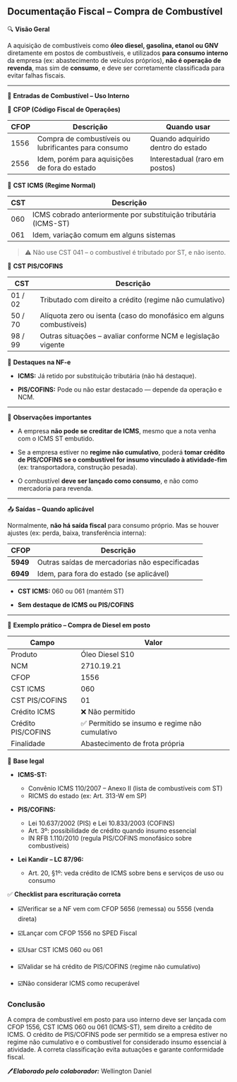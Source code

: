 ## Documentação Fiscal – Compra de Combustível

🔍 **Visão Geral**

A aquisição de combustíveis como **óleo diesel, gasolina, etanol ou GNV** diretamente em postos de combustíveis, e utilizados **para consumo interno** da empresa (ex: abastecimento de veículos próprios), **não é operação de revenda**, mas sim de **consumo**, e deve ser corretamente classificada para evitar falhas fiscais.

---------------

🧾 **Entradas de Combustível – Uso Interno**

🔹 **CFOP (Código Fiscal de Operações)**

| **CFOP**	| **Descrição**	| **Quando usar** |
|------------|-----------------|--------------|
| 1556 |	Compra de combustíveis ou lubrificantes para consumo |	Quando adquirido dentro do estado |
| 2556 | Idem, porém para aquisições de fora do estado	| Interestadual (raro em postos) |

🔹 **CST ICMS (Regime Normal)**

| **CST**	 | **Descrição** |
|------------|-----------------|
| 060	| ICMS cobrado anteriormente por substituição tributária (ICMS-ST) |
| 061	| Idem, variação comum em alguns sistemas |

> ⚠️ Não use CST 041 – o combustível é tributado por ST, e não isento.

🔹 **CST PIS/COFINS**

| **CST**	| **Descrição** |
|------------|-----------------|
| 01 / 02	 | Tributado com direito a crédito (regime não cumulativo)  |
| 50 / 70 |	Alíquota zero ou isenta (caso do monofásico em alguns combustíveis) |
| 98 / 99	 | Outras situações – avaliar conforme NCM e legislação vigente |

🔹 **Destaques na NF-e**

- **ICMS:** Já retido por substituição tributária (não há destaque).

- **PIS/COFINS:** Pode ou não estar destacado — depende da operação e NCM.
----------------

🧾 **Observações importantes**

- A empresa **não pode se creditar de ICMS**, mesmo que a nota venha com o ICMS ST embutido.

- Se a empresa estiver no **regime não cumulativo**, poderá **tomar crédito de PIS/COFINS se o combustível for insumo vinculado à atividade-fim** (ex: transportadora, construção pesada).

- O combustível **deve ser lançado como consumo**, e não como mercadoria para revenda.
---------------

📤 **Saídas – Quando aplicável**

Normalmente, **não há saída fiscal** para consumo próprio. Mas se houver ajustes (ex: perda, baixa, transferência interna):

| **CFOP**	| **Descrição** |
|------------|-----------------|
| **5949**	| Outras saídas de mercadorias não especificadas |
| **6949**	| Idem, para fora do estado (se aplicável) |

- **CST ICMS:** 060 ou 061 (mantém ST)

- **Sem destaque de ICMS ou PIS/COFINS**
---------------

🧾 **Exemplo prático – Compra de Diesel em posto**

| **Campo** |	**Valor** |
|------------|-----------------|
| Produto	| Óleo Diesel S10 |
| NCM	| 2710.19.21 |
| CFOP	| 1556 |
| CST ICMS	| 060 |
| CST PIS/COFINS	| 01 |
| Crédito ICMS	| ❌ Não permitido |
| Crédito PIS/COFINS	| ✅ Permitido se insumo e regime não cumulativo |
| Finalidade	| Abastecimento de frota própria |

📜 **Base legal**

- **ICMS-ST:**
  -  Convênio ICMS 110/2007 – Anexo II (lista de combustíveis com ST)
  -  RICMS do estado (ex: Art. 313-W em SP)

- **PIS/COFINS:**
  - Lei 10.637/2002 (PIS) e Lei 10.833/2003 (COFINS)
  - Art. 3º: possibilidade de crédito quando insumo essencial
  - IN RFB 1.110/2010 (regula PIS/COFINS monofásico sobre combustíveis)

- **Lei Kandir – LC 87/96:**
  - Art. 20, §1º: veda crédito de ICMS sobre bens e serviços de uso ou consumo

✅ **Checklist para escrituração correta**

- ☑️Verificar se a NF vem com CFOP 5656 (remessa) ou 5556 (venda direta)

- ☑️Lançar com CFOP 1556 no SPED Fiscal

- ☑️Usar CST ICMS 060 ou 061

- ☑️Validar se há crédito de PIS/COFINS (regime não cumulativo)

- ☑️Não considerar ICMS como recuperável

### Conclusão

A compra de combustível em posto para uso interno deve ser lançada com CFOP 1556, CST ICMS 060 ou 061 (ICMS-ST), sem direito a crédito de ICMS. O crédito de PIS/COFINS pode ser permitido se a empresa estiver no regime não cumulativo e o combustível for considerado insumo essencial à atividade. A correta classificação evita autuações e garante conformidade fiscal.

🖊️***Elaborado pelo colaborador:*** Wellington Daniel
